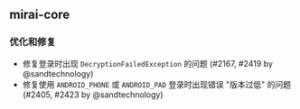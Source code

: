## mirai-core

### 优化和修复

- 修复登录时出现 `DecryptionFailedException` 的问题  (#2167, #2419 by @sandtechnology)
- 修复使用 `ANDROID_PHONE` 或 `ANDROID_PAD` 登录时出现错误 "版本过低" 的问题 (#2405, #2423 by @sandtechnology)